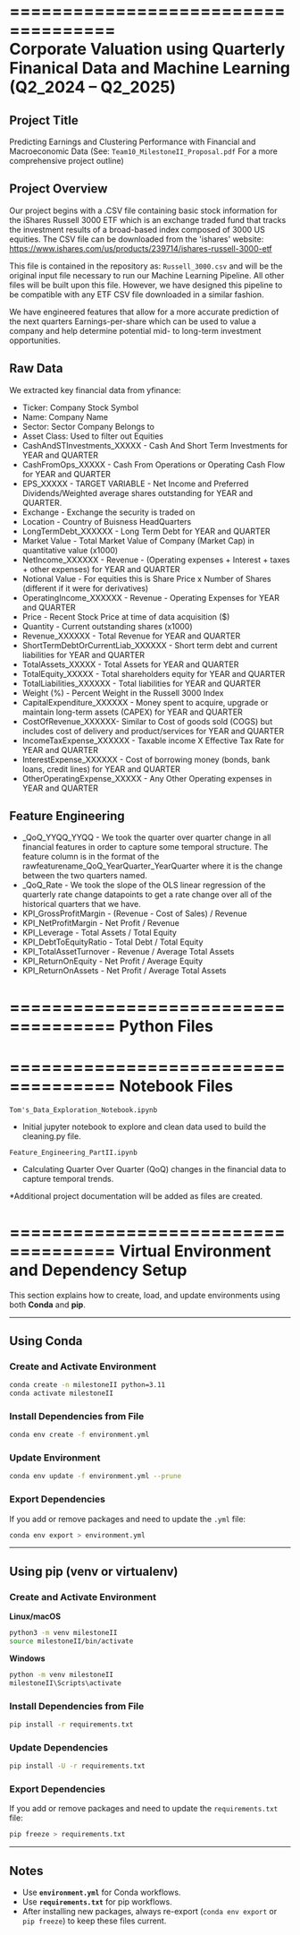 ====================================  
Corporate Valuation using Quarterly Finanical Data and Machine Learning (Q2_2024 – Q2_2025)
====================================

Project Title
--------------
Predicting Earnings and Clustering Performance with Financial and Macroeconomic Data
(See: `Team10_MilestoneII_Proposal.pdf` For a more comprehensive project outline)

Project Overview
----------------
Our project begins with a .CSV file containing basic stock information for the iShares Russell 3000 ETF which is an exchange traded fund that tracks the investment results of a broad-based index composed of 3000 US equities. The CSV file can be downloaded from the 'ishares' website: https://www.ishares.com/us/products/239714/ishares-russell-3000-etf  

This file is contained in the repository as:
`Russell_3000.csv` and will be the original input file necessary to run our Machine Learning Pipeline. All other files will be built upon this file. However, we have designed this pipeline to be compatible with any ETF CSV file downloaded in a similar fashion.

We have engineered features that allow for a more accurate prediction of the next quarters Earnings-per-share which can be used to value a company and help determine potential mid- to long-term investment opportunities.

Raw Data
----------------
We extracted key financial data from yfinance: 

- Ticker: Company Stock Symbol  
- Name: Company Name  
- Sector: Sector Company Belongs to  
- Asset Class: Used to filter out Equities  
- CashAndSTInvestments_XXXXX - Cash And Short Term Investments for YEAR and QUARTER
- CashFromOps_XXXXX - Cash From Operations or Operating Cash Flow for YEAR and QUARTER
- EPS_XXXXX - TARGET VARIABLE - Net Income and Preferred Dividends/Weighted average shares outstanding for YEAR and QUARTER.
- Exchange - Exchange the security is traded on  
- Location - Country of Buisness HeadQuarters  
- LongTermDebt_XXXXXX - Long Term Debt for YEAR and QUARTER  
- Market Value - Total Market Value of Company (Market Cap) in quantitative value (x1000) 
- NetIncome_XXXXXX - Revenue - (Operating expenses + Interest + taxes + other expenses) for YEAR and QUARTER  
- Notional Value - For equities this is Share Price x Number of Shares (different if it were for derivatives)  
- OperatingIncome_XXXXXX - Revenue - Operating Expenses for YEAR and QUARTER
- Price - Recent Stock Price at time of data acquisition ($)
- Quantity - Current outstanding shares (x1000)
- Revenue_XXXXXX - Total Revenue for YEAR and QUARTER  
- ShortTermDebtOrCurrentLiab_XXXXXX - Short term debt and current liabilities for YEAR and QUARTER  
- TotalAssets_XXXXX - Total Assets for YEAR and QUARTER  
- TotalEquity_XXXXX - Total shareholders equity for YEAR and QUARTER  
- TotalLiabilities_XXXXXX - Total liabilities for YEAR and QUARTER  
- Weight (%) - Percent Weight in the Russell 3000 Index  
- CapitalExpenditure_XXXXXX - Money spent to acquire, upgrade or maintain long-term assets (CAPEX) for YEAR and QUARTER
- CostOfRevenue_XXXXXX- Similar to Cost of goods sold (COGS) but includes cost of delivery and product/services for YEAR and QUARTER  
- IncomeTaxExpense_XXXXXX - Taxable income X Effective Tax Rate for YEAR and QUARTER  
- InterestExpense_XXXXXX - Cost of borrowing money (bonds, bank loans, credit lines) for YEAR and QUARTER  
- OtherOperatingExpense_XXXXX - Any Other Operating expenses in YEAR and QUARTER

Feature Engineering
----------------
- <RawFeature>_QoQ_YYQQ_YYQQ - We took the quarter over quarter change in all financial features in order to capture some temporal structure. The feature column is in the format of the rawfeaturename_QoQ_YearQuarter_YearQuarter where it is the change between the two quarters named.  
- <RawFeature>_QoQ_Rate - We took the slope of the OLS linear regression of the quarterly rate change datapoints to get a rate change over all of the historical quarters that we have.  
- KPI_GrossProfitMargin - (Revenue - Cost of Sales) / Revenue
- KPI_NetProfitMargin - Net Profit / Revenue
- KPI_Leverage - Total Assets / Total Equity
- KPI_DebtToEquityRatio - Total Debt / Total Equity  
- KPI_TotalAssetTurnover - Revenue / Average Total Assets
- KPI_ReturnOnEquity - Net Profit / Average Equity
- KPI_ReturnOnAssets - Net Profit / Average Total Assets

==================================== 
Python Files 
==================================== 


==================================== 
Notebook Files
==================================== 
`Tom's_Data_Exploration_Notebook.ipynb`
- Initial jupyter notebook to explore and clean data used to build the cleaning.py file.

`Feature_Engineering_PartII.ipynb`
- Calculating Quarter Over Quarter (QoQ) changes in the financial data to capture temporal trends. 




*Additional project documentation will be added as files are created.

==================================== 
Virtual Environment and Dependency Setup
==================================== 

This section explains how to create, load, and update environments using both **Conda** and **pip**. 

---

## Using Conda

### Create and Activate Environment
```bash
conda create -n milestoneII python=3.11
conda activate milestoneII
```

### Install Dependencies from File
```bash
conda env create -f environment.yml
```

### Update Environment
```bash
conda env update -f environment.yml --prune
```

### Export Dependencies
If you add or remove packages and need to update the `.yml` file:
```bash
conda env export > environment.yml
```

---

## Using pip (venv or virtualenv)

### Create and Activate Environment
**Linux/macOS**
```bash
python3 -m venv milestoneII
source milestoneII/bin/activate
```

**Windows**
```bash
python -m venv milestoneII
milestoneII\Scripts\activate
```

### Install Dependencies from File
```bash
pip install -r requirements.txt
```

### Update Dependencies
```bash
pip install -U -r requirements.txt
```

### Export Dependencies
If you add or remove packages and need to update the `requirements.txt` file:
```bash
pip freeze > requirements.txt
```

---

## Notes

- Use **`environment.yml`** for Conda workflows.  
- Use **`requirements.txt`** for pip workflows.  
- After installing new packages, always re-export (`conda env export` or `pip freeze`) to keep these files current.
